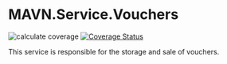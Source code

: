 # MAVN.Service.Vouchers

![calculate coverage](https://github.com/OpenMAVN/MAVN.Service.Vouchers/workflows/calculate%20coverage/badge.svg)
[![Coverage Status](https://coveralls.io/repos/github/OpenMAVN/MAVN.Service.Vouchers/badge.svg?branch=master)](https://coveralls.io/github/OpenMAVN/MAVN.Service.Vouchers?branch=master)

This service is responsible for the storage and sale of vouchers.
